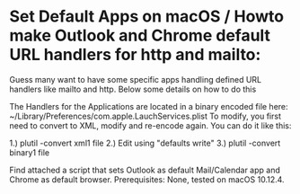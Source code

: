 # Set Default Apps on macOS / Howto make Outlook and Chrome default URL handlers for http and mailto:
 
Guess many want to have some specific apps handling defined URL handlers like mailto and http. Below some details on how to do this
 
The Handlers for the Applications are located in a binary encoded file here:  ~/Library/Preferences/com.apple.LauchServices.plist
To modify, you first need to convert to XML, modify and re-encode again. You can do it like this:

1.) plutil -convert xml1 file
2.) Edit using "defaults write"
3.) plutil -convert binary1 file
 
Find attached a script that sets Outlook as default Mail/Calendar app and Chrome as default browser.
Prerequisites: None, tested on macOS 10.12.4.
 
